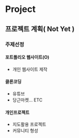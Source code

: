 # Project
## 프로젝트 계획( Not Yet )
### 주제선정
#### 포트폴리오 웹사이트(O)
+ 개인 웹사이트 제작
#### 클론코딩
+ 유튜브
+ 당근마켓... ETC
#### 개인프로젝트
+ 지도활용 프로젝트
+ 커뮤니티 형성
